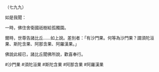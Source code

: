 （七九九）

如是我聞：

一時，佛住舍衛國祇樹給孤獨園。

爾時，世尊告諸比丘……如上說。差別者：「有沙門果。何等為沙門果？謂須陀洹果、斯陀含果、阿那含果、阿羅漢果。」

佛說此經已，諸比丘聞佛所說，歡喜奉行。



#沙門果
#須陀洹果
#斯陀含果
#阿那含果
#阿羅漢果
